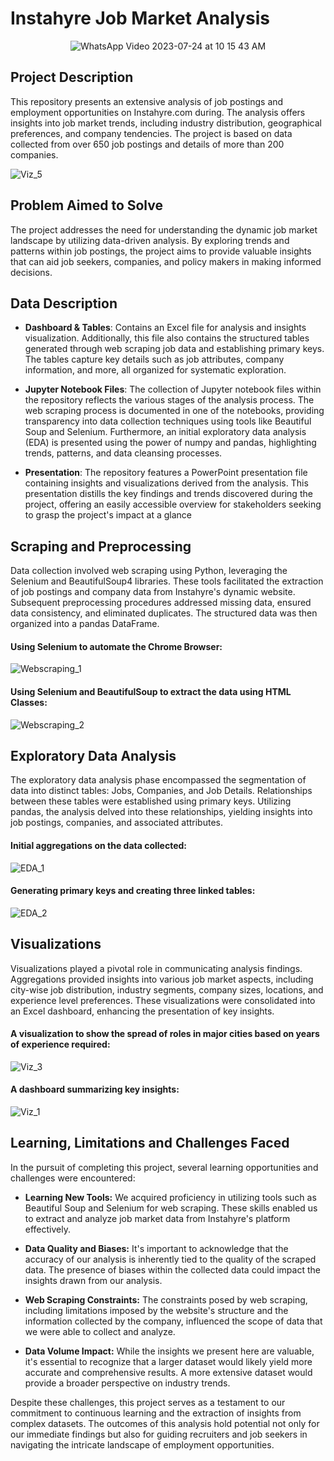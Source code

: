 # Instahyre Job Market Analysis

<p align="center">
  <img src="https://github.com/divyechopra/Instahyre-Job-Analytics/assets/122443219/4d12f489-95e8-48a9-a6fc-4fabdc60c6cd" alt="WhatsApp Video 2023-07-24 at 10 15 43 AM">
</p>

## Project Description

This repository presents an extensive analysis of job postings and employment opportunities on Instahyre.com during. 
The analysis offers insights into job market trends, including industry distribution, geographical preferences, and company tendencies. 
The project is based on data collected from over 650 job postings and details of more than 200 companies.

![Viz_5](https://github.com/harshahari8/Instahyre_Job_Analytics/assets/133602303/8c328f24-1282-4a9b-a822-fcbcc2e8811b)


## Problem Aimed to Solve

The project addresses the need for understanding the dynamic job market landscape by utilizing data-driven analysis. By exploring trends and patterns within job postings, the project aims to provide valuable insights that can aid job seekers, companies, and policy makers in making informed decisions.

## Data Description
- **Dashboard & Tables**: Contains an Excel file for analysis and insights visualization. Additionally, this file also contains the structured tables generated through web scraping job data and establishing primary keys. The tables capture key details such as job attributes, company information, and more, all organized for systematic exploration.

- **Jupyter Notebook Files**: The collection of Jupyter notebook files within the repository reflects the various stages of the analysis process. The web scraping process is documented in one of the notebooks, providing transparency into data collection techniques using tools like Beautiful Soup and Selenium. Furthermore, an initial exploratory data analysis (EDA) is presented using the power of numpy and pandas, highlighting trends, patterns, and data cleansing processes.

- **Presentation**: The repository features a PowerPoint presentation file containing insights and visualizations derived from the analysis. This presentation distills the key findings and trends discovered during the project, offering an easily accessible overview for stakeholders seeking to grasp the project's impact at a glance

## Scraping and Preprocessing

Data collection involved web scraping using Python, leveraging the Selenium and BeautifulSoup4 libraries. These tools facilitated the extraction of job postings and company data from Instahyre's dynamic website. Subsequent preprocessing procedures addressed missing data, ensured data consistency, and eliminated duplicates. The structured data was then organized into a pandas DataFrame.

#### Using Selenium to automate the Chrome Browser:

![Webscraping_1](https://github.com/harshahari8/Instahyre_Job_Analytics/assets/133602303/224f5cc2-2d88-456e-9fb1-b9824e282781)

#### Using Selenium and BeautifulSoup to extract the data using HTML Classes:

![Webscraping_2](https://github.com/harshahari8/Instahyre_Job_Analytics/assets/133602303/09721e73-77ba-4f5b-9c9f-8f8dd807a64e)

## Exploratory Data Analysis

The exploratory data analysis phase encompassed the segmentation of data into distinct tables: Jobs, Companies, and Job Details. Relationships between these tables were established using primary keys. Utilizing pandas, the analysis delved into these relationships, yielding insights into job postings, companies, and associated attributes.

#### Initial aggregations on the data collected:
![EDA_1](https://github.com/harshahari8/Instahyre_Job_Analytics/assets/133602303/f8513b7c-2c41-4050-a69c-d16837023f24)

#### Generating primary keys and creating three linked tables:
![EDA_2](https://github.com/harshahari8/Instahyre_Job_Analytics/assets/133602303/d6c2b512-eb7c-4496-b89f-40272193b38c)


## Visualizations

Visualizations played a pivotal role in communicating analysis findings. Aggregations provided insights into various job market aspects, including city-wise job distribution, industry segments, company sizes, locations, and experience level preferences. These visualizations were consolidated into an Excel dashboard, enhancing the presentation of key insights.

#### A visualization to show the spread of roles in major cities based on years of experience required:
![Viz_3](https://github.com/harshahari8/Instahyre_Job_Analytics/assets/133602303/e57de352-d5dc-4af8-a906-b34a68e48cf4)

#### A dashboard summarizing key insights:
![Viz_1](https://github.com/harshahari8/Instahyre_Job_Analytics/assets/133602303/63e35d86-4028-455d-9268-b1cf1d88176e)


## Learning, Limitations and Challenges Faced

In the pursuit of completing this project, several learning opportunities and challenges were encountered:

- **Learning New Tools:** We acquired proficiency in utilizing tools such as Beautiful Soup and Selenium for web scraping. These skills enabled us to extract and analyze job market data from Instahyre's platform effectively.

- **Data Quality and Biases:** It's important to acknowledge that the accuracy of our analysis is inherently tied to the quality of the scraped data. The presence of biases within the collected data could impact the insights drawn from our analysis.

- **Web Scraping Constraints:** The constraints posed by web scraping, including limitations imposed by the website's structure and the information collected by the company, influenced the scope of data that we were able to collect and analyze.

- **Data Volume Impact:** While the insights we present here are valuable, it's essential to recognize that a larger dataset would likely yield more accurate and comprehensive results. A more extensive dataset would provide a broader perspective on industry trends.

Despite these challenges, this project serves as a testament to our commitment to continuous learning and the extraction of insights from complex datasets. The outcomes of this analysis hold potential not only for our immediate findings but also for guiding recruiters and job seekers in navigating the intricate landscape of employment opportunities.

